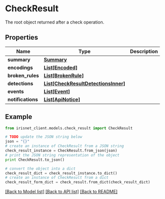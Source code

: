 # CheckResult

The root object returned after a check operation.

## Properties
Name | Type | Description | Notes
------------ | ------------- | ------------- | -------------
**summary** | [**Summary**](Summary.md) |  | [optional] 
**encodings** | [**List[Encoded]**](Encoded.md) |  | [optional] 
**broken_rules** | [**List[BrokenRule]**](BrokenRule.md) |  | [optional] 
**detections** | [**List[CheckResultDetectionsInner]**](CheckResultDetectionsInner.md) |  | [optional] 
**events** | [**List[Event]**](Event.md) |  | [optional] 
**notifications** | [**List[ApiNotice]**](ApiNotice.md) |  | [optional] 

## Example

```python
from irisnet_client.models.check_result import CheckResult

# TODO update the JSON string below
json = "{}"
# create an instance of CheckResult from a JSON string
check_result_instance = CheckResult.from_json(json)
# print the JSON string representation of the object
print CheckResult.to_json()

# convert the object into a dict
check_result_dict = check_result_instance.to_dict()
# create an instance of CheckResult from a dict
check_result_form_dict = check_result.from_dict(check_result_dict)
```
[[Back to Model list]](../README.md#documentation-for-models) [[Back to API list]](../README.md#documentation-for-api-endpoints) [[Back to README]](../README.md)


